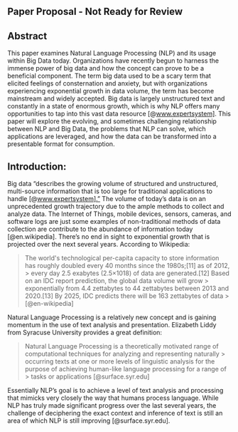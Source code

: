 
## Paper Proposal - Not Ready for Review

## Abstract

   This paper examines Natural Language Processing (NLP) and its usage within Big Data today.  Organizations have recently begun to harness the immense power of big data and how the concept can prove to be a beneficial component.  The term big data used to be a scary term that elicited feelings of consternation and anxiety, but with organizations experiencing exponential growth in data volume, the term has become mainstream and widely accepted.  Big data is largely unstructured text and constantly in a state of enormous growth, which is why NLP offers many opportunities to tap into this vast data resource [@www.expertsystem]. This paper will explore the evolving, and sometimes challenging relationship between NLP and Big Data, the problems that NLP can solve, which applications are leveraged, and how the data can be transformed into a presentable format for consumption. 

## Introduction:

   Big data “describes the growing volume of structured and unstructured, multi-source information that is too large for traditional applications to handle [@www.expertsystem].”  The volume of today’s data is on an unprecedented growth trajectory due to the ample methods to collect and analyze data. The Internet of Things, mobile devices, sensors, cameras, and software logs are just some examples of non-traditional methods of data collection are contribute to the abundance of information today [@en.wikipedia]. There’s no end in sight to exponential growth that is projected over the next several years. According to Wikipedia: 

> The world's technological per-capita capacity to store information has roughly doubled every 40 months since the 1980s;[11] as of  2012, > every day 2.5 exabytes (2.5×1018) of data are generated.[12] Based on an IDC report prediction, the global data volume will grow >  exponentially from 4.4 zettabytes to 44 zettabytes between 2013 and 2020.[13] By 2025, IDC predicts there will be 163 zettabytes of data > [@en-wikipedia]
    
   Natural Language Processing is a relatively new concept and is gaining momentum in the use of text analysis and presentation.  Elizabeth Liddy from Syracuse University provides a great definition:

> Natural Language Processing is a theoretically motivated range of computational techniques for analyzing and representing naturally > occurring texts at one or more levels of linguistic analysis for the purpose of achieving human-like language processing for a range of > tasks or applications [@surface.syr.edu]

Essentially NLP’s goal is to achieve a level of text analysis and processing that mimicks very closely the way that humans process language.  While NLP has truly made significant progress over the last several years, the challenge of deciphering the exact context and inference of text is still an area of which NLP is still improving [@surface.syr.edu].
